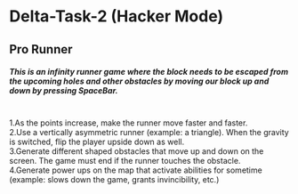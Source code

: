 # Delta-Task-2 (Hacker Mode)
<h2>Pro Runner</h2>
 <h5>This is an infinity runner game where the block needs to be escaped from the upcoming holes and other obstacles by moving our block up and down by pressing SpaceBar.</h5>
 <br>
1.As the points increase, make the runner move faster and faster.
 <br>
2.Use a vertically asymmetric runner (example: a triangle). When the gravity is switched, flip the player upside down as well.
 <br>
3.Generate different shaped obstacles that move up and down on the screen. The game must end if the runner touches the obstacle.
 <br>
4.Generate power ups on the map that activate abilities for sometime (example: slows down the game, grants invincibility, etc.)
